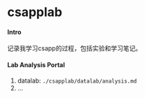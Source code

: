 # csapplab

#### Intro
记录我学习csapp的过程，包括实验和学习笔记。

#### Lab Analysis Portal
1. datalab: `./csapplab/datalab/analysis.md`
2. ...
